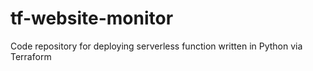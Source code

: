 # tf-website-monitor
Code repository for deploying serverless function written in Python via Terraform

